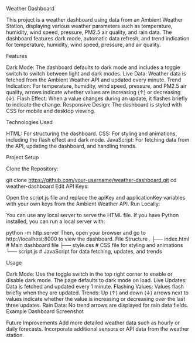 Weather Dashboard

This project is a weather dashboard using data from an Ambient Weather Station, displaying various weather parameters such as temperature, humidity, wind speed, pressure, PM2.5 air quality, and rain data. The dashboard features dark mode, automatic data refresh, and trend indication for temperature, humidity, wind speed, pressure, and air quality.

Features

Dark Mode: The dashboard defaults to dark mode and includes a toggle switch to switch between light and dark modes.
Live Data: Weather data is fetched from the Ambient Weather API and updated every minute.
Trend Indication: For temperature, humidity, wind speed, pressure, and PM2.5 air quality, arrows indicate whether values are increasing (↑) or decreasing (↓).
Flash Effect: When a value changes during an update, it flashes briefly to indicate the change.
Responsive Design: The dashboard is styled with CSS for mobile and desktop viewing.


Technologies Used

HTML: For structuring the dashboard.
CSS: For styling and animations, including the flash effect and dark mode.
JavaScript: For fetching data from the API, updating the dashboard, and handling trends.

Project Setup

Clone the Repository:

git clone https://github.com/your-username/weather-dashboard.git
cd weather-dashboard
Edit API Keys:

Open the script.js file and replace the apiKey and applicationKey variables with your own keys from the Ambient Weather API.
Run Locally:

You can use any local server to serve the HTML file. If you have Python installed, you can run a local server with:

python -m http.server
Then, open your browser and go to http://localhost:8000 to view the dashboard.
File Structure
.
├── index.html       # Main dashboard file
├── style.css        # CSS file for styling and animations
└── script.js        # JavaScript for data fetching, updates, and trends


Usage

Dark Mode: Use the toggle switch in the top right corner to enable or disable dark mode. The page defaults to dark mode on load.
Live Updates: Data is fetched and updated every 1 minute.
Flashing Values: Values flash briefly when they are updated.
Trends: Up (↑) and down (↓) arrows next to values indicate whether the value is increasing or decreasing over the last three updates.
Rain Data: No trend arrows are displayed for rain data fields.
Example Dashboard Screenshot

Future Improvements
Add more detailed weather data such as hourly or daily forecasts.
Incorporate additional sensors or API data from the weather station.
